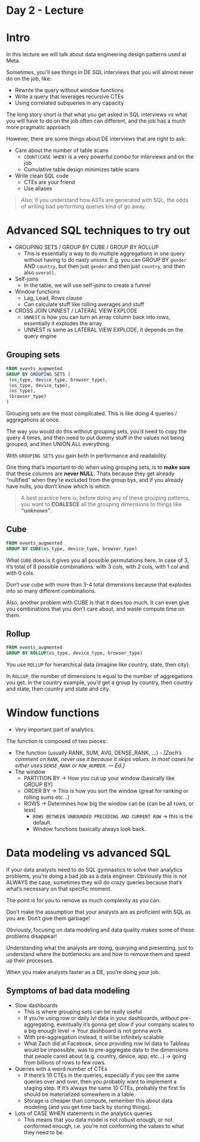 # Day 2 - Lecture

# Intro

In this lecture we will talk about data engineering design patterns used at Meta.

Sometimes, you’ll see things in DE SQL interviews that you will almost never do on the job, like:

- Rewrite the query without window functions
- Write a query that leverages recursive CTEs
- Using correlated subqueries in any capacity

The long story short is that what you get asked in SQL interviews vs what you will have to do on the job often can different, and the job has a much more pragmatic approach.

However, there are some things about DE interviews that are right to ask:

- Care about the number of table scans
  - `COUNT(CASE WHEN)` is a very powerful combo for interviews and on the job
  - Cumulative table design minimizes table scans
- Write clean SQL code
  - CTEs are your friend
  - Use aliases

> Also, if you understand how ASTs are generated with SQL, the odds of writing bad performing queries kind of go away.
>

# Advanced SQL techniques to try out

- GROUPING SETS / GROUP BY CUBE / GROUP BY ROLLUP
  - This is essentially a way to do multiple aggregations in one query without having to do nasty unions. E.g. you can GROUP BY `gender` AND `country`, but then just `gender` and then just `country`, and then also `overall`.
- Self-joins
  - In the table, we will use self-joins to create a funnel
- Window functions
  - Lag, Lead, Rows clause
  - Can calculate stuff like rolling averages and stuff
- CROSS JOIN UNNEST / LATERAL VIEW EXPLODE
  - `UNNEST` is how you can turn an array column back into rows, essentially it explodes the array
  - UNNEST is same as LATERAL VIEW EXPLODE, it depends on the query engine

## Grouping sets

```sql
FROM events_augmented
GROUP BY GROUPING SETS (
 (os_type, device_type, browser_type),
 (os_type, device_type),
 (os_type),
 (browser_type)
)
```

Grouping sets are the most complicated. This is like doing 4 queries / aggregations at once.

The way you would do this without grouping sets, you’d need to copy the query 4 times, and then need to put dummy stuff in the values not being grouped, and then UNION ALL everything.

With `GROUPING SETS` you gain both in performance and readability.

One thing that’s important to do when using grouping sets, is to **make sure** that these columns are **never NULL.** Thats because they get already “nullified” when they’re excluded from the group bys, and if you already have nulls, you don’t know which is which.

> A best practice here is, before doing any of these grouping patterns, you want to **COALESCE** all the grouping dimensions to things like **“unknown”**.
>

## Cube

```sql
FROM events_augmented
GROUP BY CUBE(os_type, device_type, browser_type)
```

What `CUBE` does is it gives you all possible permutations here. In case of 3, it’s total of 8 possible combinations: with 3 cols, with 2 cols, with 1 col and with 0 cols.

Don’t use cube with more than 3-4 total dimensions because that explodes into so many different combinations.

Also, another problem with CUBE is that it does too much. It can even give you combinations that you don’t care about, and waste compute time on them.

## Rollup

```sql
FROM events_augmented
GROUP BY ROLLUP(os_type, device_type, browser_type)
```

You use `ROLLUP` for hierarchical data (imagine like country, state, then city).

In `ROLLUP`, the number of dimensions is equal to the number of aggregations you get. In the country example, you’d get a group by country, then country and state, then country and state and city.

# Window functions

- Very important part of analytics.

The function is composed of two pieces:

- The function (usually RANK, SUM, AVG, DENSE_RANK, …) - *[Zach’s comment on `RANK`, never use it because it skips values. In most cases he either uses `DENSE_RANK` or `ROW_NUMBER`. — Ed.]*
- The window
  - PARTITION BY → How you cut up your window (basically like GROUP BY)
  - ORDER BY → This is how you sort the window (great for ranking or rolling sums etc…)
  - ROWS → Determines how big the window can be (can be all rows, or less)
    - `ROWS BETWEEN UNBOUNDED PRECEDING AND CURRENT ROW` → this is the default.
    - Window functions basically always look back.

# Data modeling vs advanced SQL

If your data analysts need to do SQL gymnastics to solve their analytics problems, you’re doing a bad job as a data engineer. Obviously this is not ALWAYS the case, sometimes they will do crazy queries because that’s what’s necessary on that specific moment.

The point is for you to remove as much complexity as you can.

Don’t make the assumption that your analysts are as proficient with SQL as you are. Don’t give them garbage!

Obviously, focusing on data modeling and data quality makes some of these problems disappear!

Understanding what the analysts are doing, querying and presenting, just to understand where the bottlenecks are and how to remove them and speed up their processes.

When you make analysts faster as a DE, you’re doing your job.

## Symptoms of bad data modeling

- Slow dashboards
  - This is where grouping sets can be really useful
  - If you’re using row or daily lvl data in your dashboards, without pre-aggregating, eventually it’s gonna get slow if your company scales to a big enough level → Your dashboard is not gonna work
  - With pre-aggregation instead, it will be infinitely scalable
  - What Zach did at Facebook, since providing row lvl data to Tableau would be impossible, was to pre-aggregate data to the dimensions that people cared about (e.g. country, device, app, etc…) → going from billions of rows to few rows.
- Queries with a weird number of CTEs
  - If there’s 10 CTEs in the queries, especially if you see the same queries over and over, then you probably want to implement a staging step. If it’s always the same 10 CTEs, probably the first 5s should be materialized somewhere in a table.
  - Storage is cheaper than compute, remember this about data modeling (and you get time back by storing things).
- Lots of CASE WHEN statements in the analytics queries
  - This means that you data model is not robust enough, or not conformed enough, i.e. you’re not conforming the values to what they need to be.
